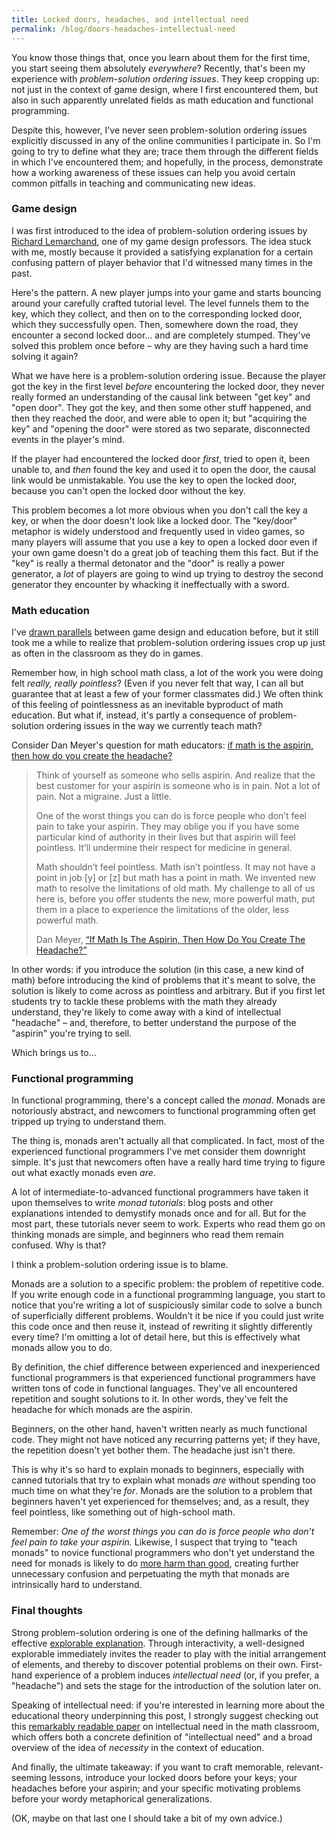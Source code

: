 ```yaml
---
title: Locked doors, headaches, and intellectual need
permalink: /blog/doors-headaches-intellectual-need
---
```


You know those things that, once you learn about them for the first time, you start seeing them absolutely *everywhere*? Recently, that's been my experience with *problem-solution ordering issues*. They keep cropping up: not just in the context of game design, where I first encountered them, but also in such apparently unrelated fields as math education and functional programming.

Despite this, however, I've never seen problem-solution ordering issues explicitly discussed in any of the online communities I participate in. So I'm going to try to define what they are; trace them through the different fields in which I've encountered them; and hopefully, in the process, demonstrate how a working awareness of these issues can help you avoid certain common pitfalls in teaching and communicating new ideas.

### Game design

I was first introduced to the idea of problem-solution ordering issues by [Richard Lemarchand](https://twitter.com/rich_lem), one of my game design professors. The idea stuck with me, mostly because it provided a satisfying explanation for a certain confusing pattern of player behavior that I'd witnessed many times in the past.

Here's the pattern. A new player jumps into your game and starts bouncing around your carefully crafted tutorial level. The level funnels them to the key, which they collect, and then on to the corresponding locked door, which they successfully open. Then, somewhere down the road, they encounter a second locked door... and are completely stumped. They've solved this problem once before – why are they having such a hard time solving it again?

What we have here is a problem-solution ordering issue. Because the player got the key in the first level *before* encountering the locked door, they never really formed an understanding of the causal link between "get key" and "open door". They got the key, and then some other stuff happened, and then they reached the door, and were able to open it; but "acquiring the key" and "opening the door" were stored as two separate, disconnected events in the player's mind.

If the player had encountered the locked door *first*, tried to open it, been unable to, and *then* found the key and used it to open the door, the causal link would be unmistakable. You use the key to open the locked door, because you can't open the locked door without the key.

This problem becomes a lot more obvious when you don't call the key a key, or when the door doesn't look like a locked door. The "key/door" metaphor is widely understood and frequently used in video games, so many players will assume that you use a key to open a locked door even if your own game doesn't do a great job of teaching them this fact. But if the "key" is really a thermal detonator and the "door" is really a power generator, a *lot* of players are going to wind up trying to destroy the second generator they encounter by whacking it ineffectually with a sword.

### Math education

I've [drawn parallels](/blog/why-affording-play) between game design and education before, but it still took me a while to realize that problem-solution ordering issues crop up just as often in the classroom as they do in games.

Remember how, in high school math class, a lot of the work you were doing felt *really, really pointless*? (Even if you never felt that way, I can all but guarantee that at least a few of your former classmates did.) We often think of this feeling of pointlessness as an inevitable byproduct of math education. But what if, instead, it's partly a consequence of problem-solution ordering issues in the way we currently teach math?

Consider Dan Meyer's question for math educators: [if math is the aspirin, then how do you create the headache?](http://blog.mrmeyer.com/2015/if-math-is-the-aspirin-then-how-do-you-create-the-headache/)

> Think of yourself as someone who sells aspirin. And realize that the best customer for your aspirin is someone who is in pain. Not a lot of pain. Not a migraine. Just a little.
>
> One of the worst things you can do is force people who don’t feel pain to take your aspirin. They may oblige you if you have some particular kind of authority in their lives but that aspirin will feel pointless. It’ll undermine their respect for medicine in general.
>
> Math shouldn’t feel pointless. Math isn’t pointless. It may not have a point in job [y] or [z] but math has a point in math. We invented new math to resolve the limitations of old math. My challenge to all of us here is, before you offer students the new, more powerful math, put them in a place to experience the limitations of the older, less powerful math.
>
> <footer>Dan Meyer, <a href="http://blog.mrmeyer.com/2015/if-math-is-the-aspirin-then-how-do-you-create-the-headache/">“If Math Is The Aspirin, Then How Do You Create The Headache?”</a></footer>

In other words: if you introduce the solution (in this case, a new kind of math) before introducing the kind of problems that it's meant to solve, the solution is likely to come across as pointless and arbitrary. But if you first let students try to tackle these problems with the math they already understand, they're likely to come away with a kind of intellectual "headache" – and, therefore, to better understand the purpose of the "aspirin" you're trying to sell.

Which brings us to...

### Functional programming

In functional programming, there's a concept called the *monad*. Monads are notoriously abstract, and newcomers to functional programming often get tripped up trying to understand them.

The thing is, monads aren't actually all that complicated. In fact, most of the experienced functional programmers I've met consider them downright simple. It's just that newcomers often have a really hard time trying to figure out what exactly monads even *are*.

A lot of intermediate-to-advanced functional programmers have taken it upon themselves to write *monad tutorials*: blog posts and other explanations intended to demystify monads once and for all. But for the most part, these tutorials never seem to work. Experts who read them go on thinking monads are simple, and beginners who read them remain confused. Why is that?

I think a problem-solution ordering issue is to blame.

Monads are a solution to a specific problem: the problem of repetitive code. If you write enough code in a functional programming language, you start to notice that you're writing a lot of suspiciously similar code to solve a bunch of superficially different problems. Wouldn't it be nice if you could just write this code once and then reuse it, instead of rewriting it slightly differently every time? I'm omitting a lot of detail here, but this is effectively what monads allow you to do.

By definition, the chief difference between experienced and inexperienced functional programmers is that experienced functional programmers have written tons of code in functional languages. They've all encountered repetition and sought solutions to it. In other words, they've felt the headache for which monads are the aspirin.

Beginners, on the other hand, haven't written nearly as much functional code. They might not have noticed any recurring patterns yet; if they have, the repetition doesn't yet bother them. The headache just isn't there.

This is why it's so hard to explain monads to beginners, especially with canned tutorials that try to explain what monads *are* without spending too much time on what they're *for*. Monads are the solution to a problem that beginners haven't yet experienced for themselves; and, as a result, they feel pointless, like something out of high-school math.

Remember: *One of the worst things you can do is force people who don’t feel pain to take your aspirin.* Likewise, I suspect that trying to "teach monads" to novice functional programmers who don't yet understand the need for monads is likely to do [more harm than good](https://byorgey.wordpress.com/2009/01/12/abstraction-intuition-and-the-monad-tutorial-fallacy/), creating further unnecessary confusion and perpetuating the myth that monads are intrinsically hard to understand.

### Final thoughts

Strong problem-solution ordering is one of the defining hallmarks of the effective [explorable explanation](http://explorableexplanations.com/). Through interactivity, a well-designed explorable immediately invites the reader to play with the initial arrangement of elements, and thereby to discover potential problems on their own. First-hand experience of a problem induces *intellectual need* (or, if you prefer, a "headache") and sets the stage for the introduction of the solution later on.

Speaking of intellectual need: if you're interested in learning more about the educational theory underpinning this post, I strongly suggest checking out this [remarkably readable paper](http://math.ucsd.edu/~jrabin/publications/ProblemFreeActivity.pdf) on intellectual need in the math classroom, which offers both a concrete definition of "intellectual need" and a broad overview of the idea of *necessity* in the context of education.

And finally, the ultimate takeaway: if you want to craft memorable, relevant-seeming lessons, introduce your locked doors before your keys; your headaches before your aspirin; and your specific motivating problems before your wordy metaphorical generalizations.

(OK, maybe on that last one I should take a bit of my own advice.)
